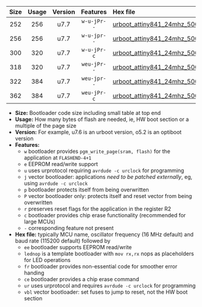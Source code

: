 |Size|Usage|Version|Features|Hex file|
|:-:|:-:|:-:|:-:|:--|
|252|256|u7.7|`w-u-jPr--`|[urboot_attiny841_24mhz_500000bps_lednop_ur_vbl.hex](https://raw.githubusercontent.com/stefanrueger/urboot.hex/main/mcus/attiny841/fcpu_24mhz/500000_bps/urboot_attiny841_24mhz_500000bps_lednop_ur_vbl.hex)|
|256|256|u7.7|`w-u-jpr--`|[urboot_attiny841_24mhz_500000bps_lednop_fr_ur_vbl.hex](https://raw.githubusercontent.com/stefanrueger/urboot.hex/main/mcus/attiny841/fcpu_24mhz/500000_bps/urboot_attiny841_24mhz_500000bps_lednop_fr_ur_vbl.hex)|
|300|320|u7.7|`w-u-jPr-c`|[urboot_attiny841_24mhz_500000bps_lednop_fr_ce_ur_vbl.hex](https://raw.githubusercontent.com/stefanrueger/urboot.hex/main/mcus/attiny841/fcpu_24mhz/500000_bps/urboot_attiny841_24mhz_500000bps_lednop_fr_ce_ur_vbl.hex)|
|318|320|u7.7|`weu-jPr--`|[urboot_attiny841_24mhz_500000bps_ee_lednop_ur_vbl.hex](https://raw.githubusercontent.com/stefanrueger/urboot.hex/main/mcus/attiny841/fcpu_24mhz/500000_bps/urboot_attiny841_24mhz_500000bps_ee_lednop_ur_vbl.hex)|
|322|384|u7.7|`weu-jpr--`|[urboot_attiny841_24mhz_500000bps_ee_lednop_fr_ur_vbl.hex](https://raw.githubusercontent.com/stefanrueger/urboot.hex/main/mcus/attiny841/fcpu_24mhz/500000_bps/urboot_attiny841_24mhz_500000bps_ee_lednop_fr_ur_vbl.hex)|
|362|384|u7.7|`weu-jPr-c`|[urboot_attiny841_24mhz_500000bps_ee_lednop_fr_ce_ur_vbl.hex](https://raw.githubusercontent.com/stefanrueger/urboot.hex/main/mcus/attiny841/fcpu_24mhz/500000_bps/urboot_attiny841_24mhz_500000bps_ee_lednop_fr_ce_ur_vbl.hex)|

- **Size:** Bootloader code size including small table at top end
- **Usage:** How many bytes of flash are needed, ie, HW boot section or a multiple of the page size
- **Version:** For example, u7.6 is an urboot version, o5.2 is an optiboot version
- **Features:**
  + `w` bootloader provides `pgm_write_page(sram, flash)` for the application at `FLASHEND-4+1`
  + `e` EEPROM read/write support
  + `u` uses urprotocol requiring `avrdude -c urclock` for programming
  + `j` vector bootloader: applications *need to be patched externally*, eg, using `avrdude -c urclock`
  + `p` bootloader protects itself from being overwritten
  + `P` vector bootloader only: protects itself and reset vector from being overwritten
  + `r` preserves reset flags for the application in the register R2
  + `c` bootloader provides chip erase functionality (recommended for large MCUs)
  + `-` corresponding feature not present
- **Hex file:** typically MCU name, oscillator frequency (16 MHz default) and baud rate (115200 default) followed by
  + `ee` bootloader supports EEPROM read/write
  + `lednop` is a template bootloader with `mov rx,rx` nops as placeholders for LED operations
  + `fr` bootloader provides non-essential code for smoother error handing
  + `ce` bootloader provides a chip erase command
  + `ur` uses urprotocol and requires `avrdude -c urclock` for programming
  + `vbl` vector bootloader: set fuses to jump to reset, not the HW boot section
